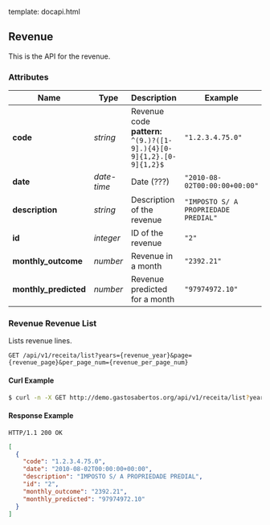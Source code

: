 template: docapi.html


## Revenue
This is the API for the revenue.

### Attributes

| Name | Type | Description | Example |
| ------- | ------- | ------- | ------- |
| **code** | *string* | Revenue code<br/> **pattern:** <code>^(9.)?([1-9].){4}[0-9]{1,2}.[0-9]{1,2}$</code> | `"1.2.3.4.75.0"` |
| **date** | *date-time* | Date (???) | `"2010-08-02T00:00:00+00:00"` |
| **description** | *string* | Description of the revenue | `"IMPOSTO S/ A PROPRIEDADE PREDIAL"` |
| **id** | *integer* | ID of the revenue | `"2"` |
| **monthly_outcome** | *number* | Revenue in a month | `"2392.21"` |
| **monthly_predicted** | *number* | Revenue predicted for a month | `"97974972.10"` |

### Revenue Revenue List
Lists revenue lines.

```
GET /api/v1/receita/list?years={revenue_year}&page={revenue_page}&per_page_num={revenue_per_page_num}
```


#### Curl Example
```bash
$ curl -n -X GET http://demo.gastosabertos.org/api/v1/receita/list?years=$REVENUE_YEAR&page=$REVENUE_PAGE&per_page_num=$REVENUE_PER_PAGE_NUM

```


#### Response Example
```
HTTP/1.1 200 OK
```
```json
[
  {
    "code": "1.2.3.4.75.0",
    "date": "2010-08-02T00:00:00+00:00",
    "description": "IMPOSTO S/ A PROPRIEDADE PREDIAL",
    "id": "2",
    "monthly_outcome": "2392.21",
    "monthly_predicted": "97974972.10"
  }
]
```


